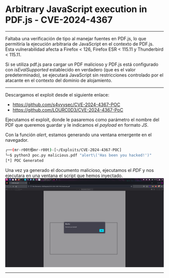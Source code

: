 # Arbitrary JavaScript execution in PDF.js - CVE-2024-4367
___
Faltaba una verificación de tipo al manejar fuentes en PDF.js, lo que permitiría la ejecución arbitraria de JavaScript en el contexto de PDF.js. Esta vulnerabilidad afecta a Firefox < 126, Firefox ESR < 115.11 y Thunderbird < 115.11.

Si se utiliza pdf.js para cargar un PDF malicioso y PDF.js está configurado con *isEvalSupported* establecido en verdadero (que es el valor predeterminado), se ejecutará JavaScript sin restricciones controlado por el atacante en el contexto del dominio de alojamiento.
___
Descargamos el exploit desde el siguiente enlace:
- https://github.com/s4vvysec/CVE-2024-4367-POC
- https://github.com/LOURC0D3/CVE-2024-4367-PoC

Ejecutamos el exploit, donde le pasaremos como parámetro el nombre del PDF que queremos guardar y le indicamos el *payload* en formato *JS*.

Con la función *alert*, estamos generando una ventana emergente en el navegador.
```bash
┌──(mr-r00t㉿mr-r00t)-[~/Exploits/CVE-2024-4367-POC]
└─$ python3 poc.py malicious.pdf "alert\('Has been you hacked!')"
[*] POC Generated
```

Una vez ya generado el documento malicioso, ejecutamos el *PDF* y nos ejecutara en una ventana el script que hemos inyectado.
![[Screenshot_2024-05-23_19_45_13.png]](https://github.com/Mr-r00t11/Recent-Threats/blob/main/CVE-2024-4367/Screenshot_2024-05-23_19_45_13.png)
___
